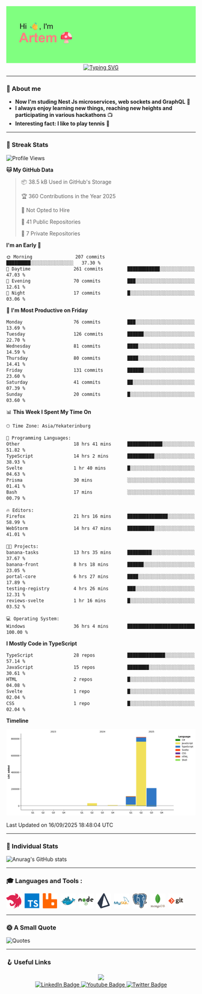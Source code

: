 <div id="header" align="center">
  <img src="https://github.com/CurlyBattery/CurlyBattery/blob/master/header.png?raw=true" alt="альтернативный текст">
  <a href="https://git.io/typing-svg"><img src="https://readme-typing-svg.demolab.com?font=Fira+Code&pause=1000&color=2BF777&width=435&lines=I've+been+doing+backend+programming+;on+Nest+JS+for+13+months+now" alt="Typing SVG" /></a>
</div>

---

### :otter: About me 
- __Now I'm studing Nest Js microservices, web sockets and GraphQL__ 🧩
- __I always enjoy learning new things, reaching new heights and participating in various hackathons__ 📺
- __Interesting fact: I like to play tennis__ 🏓

---

### :monorail: Streak Stats 

<!--START_SECTION:waka-->
![Profile Views](http://img.shields.io/badge/Profile%20Views-2-blue)

**🐱 My GitHub Data** 

> 📦 38.5 kB Used in GitHub's Storage 
 > 
> 🏆 360 Contributions in the Year 2025
 > 
> 🚫 Not Opted to Hire
 > 
> 📜 41 Public Repositories 
 > 
> 🔑 7 Private Repositories 
 > 
**I'm an Early 🐤** 

```text
🌞 Morning                207 commits         █████████░░░░░░░░░░░░░░░░   37.30 % 
🌆 Daytime                261 commits         ████████████░░░░░░░░░░░░░   47.03 % 
🌃 Evening                70 commits          ███░░░░░░░░░░░░░░░░░░░░░░   12.61 % 
🌙 Night                  17 commits          █░░░░░░░░░░░░░░░░░░░░░░░░   03.06 % 
```
📅 **I'm Most Productive on Friday** 

```text
Monday                   76 commits          ███░░░░░░░░░░░░░░░░░░░░░░   13.69 % 
Tuesday                  126 commits         ██████░░░░░░░░░░░░░░░░░░░   22.70 % 
Wednesday                81 commits          ████░░░░░░░░░░░░░░░░░░░░░   14.59 % 
Thursday                 80 commits          ████░░░░░░░░░░░░░░░░░░░░░   14.41 % 
Friday                   131 commits         ██████░░░░░░░░░░░░░░░░░░░   23.60 % 
Saturday                 41 commits          ██░░░░░░░░░░░░░░░░░░░░░░░   07.39 % 
Sunday                   20 commits          █░░░░░░░░░░░░░░░░░░░░░░░░   03.60 % 
```


📊 **This Week I Spent My Time On** 

```text
🕑︎ Time Zone: Asia/Yekaterinburg

💬 Programming Languages: 
Other                    18 hrs 41 mins      █████████████░░░░░░░░░░░░   51.82 % 
TypeScript               14 hrs 2 mins       ██████████░░░░░░░░░░░░░░░   38.93 % 
Svelte                   1 hr 40 mins        █░░░░░░░░░░░░░░░░░░░░░░░░   04.63 % 
Prisma                   30 mins             ░░░░░░░░░░░░░░░░░░░░░░░░░   01.41 % 
Bash                     17 mins             ░░░░░░░░░░░░░░░░░░░░░░░░░   00.79 % 

🔥 Editors: 
Firefox                  21 hrs 16 mins      ███████████████░░░░░░░░░░   58.99 % 
WebStorm                 14 hrs 47 mins      ██████████░░░░░░░░░░░░░░░   41.01 % 

🐱‍💻 Projects: 
banana-tasks             13 hrs 35 mins      █████████░░░░░░░░░░░░░░░░   37.67 % 
banana-front             8 hrs 18 mins       ██████░░░░░░░░░░░░░░░░░░░   23.05 % 
portal-core              6 hrs 27 mins       ████░░░░░░░░░░░░░░░░░░░░░   17.89 % 
testing-registry         4 hrs 26 mins       ███░░░░░░░░░░░░░░░░░░░░░░   12.31 % 
reviews-svelte           1 hr 16 mins        █░░░░░░░░░░░░░░░░░░░░░░░░   03.52 % 

💻 Operating System: 
Windows                  36 hrs 4 mins       █████████████████████████   100.00 % 
```

**I Mostly Code in TypeScript** 

```text
TypeScript               28 repos            ██████████████░░░░░░░░░░░   57.14 % 
JavaScript               15 repos            ████████░░░░░░░░░░░░░░░░░   30.61 % 
HTML                     2 repos             █░░░░░░░░░░░░░░░░░░░░░░░░   04.08 % 
Svelte                   1 repo              █░░░░░░░░░░░░░░░░░░░░░░░░   02.04 % 
CSS                      1 repo              █░░░░░░░░░░░░░░░░░░░░░░░░   02.04 % 
```



**Timeline**

![Lines of Code chart](https://raw.githubusercontent.com/CurlyBattery/CurlyBattery/master/assets/bar_graph.png)


 Last Updated on 16/09/2025 18:48:04 UTC
<!--END_SECTION:waka-->

---

### :slot_machine: Individual Stats 
![Anurag's GitHub stats](https://github-readme-stats.vercel.app/api?username=CurlyBattery&hide=contribs,prs&theme=dracula)

---

### :mortar_board: Languages and Tools :
<div>
  <img src="https://github.com/devicons/devicon/blob/master/icons/nestjs/nestjs-original.svg" title="Nest" alt="Nest" width="40" height="40"/>&nbsp;
  <img src="https://github.com/devicons/devicon/blob/master/icons/typescript/typescript-plain.svg" title="TypeScript" alt="TypeScript" width="40" height="40"/>&nbsp;
  <img src="https://github.com/devicons/devicon/blob/master/icons/rabbitmq/rabbitmq-original.svg" title="Rabbit" alt="RabbitMQ" width="40" height="40"/>&nbsp;
  <img src="https://github.com/devicons/devicon/blob/master/icons/docker/docker-original.svg" title="Docker" alt="Docker" width="40" height="40"/>&nbsp;
  <img src="https://github.com/devicons/devicon/blob/master/icons/nodejs/nodejs-original-wordmark.svg" title="NodeJS" alt="NodeJS" width="40" height="40"/>&nbsp;
  <img src="https://github.com/devicons/devicon/blob/master/icons/prisma/prisma-original.svg" title="Prisma"  alt="Prisma" width="40" height="40"/>&nbsp;
  <img src="https://github.com/devicons/devicon/blob/master/icons/mysql/mysql-original-wordmark.svg" title="MySQL"  alt="MySQL" width="40" height="40"/>&nbsp;
  <img src="https://github.com/devicons/devicon/blob/master/icons/postgresql/postgresql-original.svg" title="PostgreSQL"  alt="PostgreSQL" width="40" height="40"/>&nbsp;
  <img src="https://github.com/devicons/devicon/blob/master/icons/mongodb/mongodb-original-wordmark.svg" title="MongoDB" alt="MongoDB" width="40" height="40"/>&nbsp;
  <img src="https://github.com/devicons/devicon/blob/master/icons/git/git-original-wordmark.svg" title="Git" **alt="Git" width="40" height="40"/>
</div>

---

### :sun_with_face: A Small Quote
![Quotes](https://quotes-github-readme.vercel.app/api?type=horizontal&theme=dark)

---

### :hook: Useful Links 
<div align="center">
  <img src="https://media2.giphy.com/media/v1.Y2lkPTc5MGI3NjExdG1qb3M0MHpyZmczeDJoZzR4Z2lvcXBydDhpejNpb3Zoc2NoM2lnaCZlcD12MV9pbnRlcm5hbF9naWZfYnlfaWQmY3Q9Zw/FXynzLoP14IHsnfGmO/giphy.gif" height="300">
  
  <div id="badges">
  <a href="your-linkedin-URL">
    <img src="https://img.shields.io/badge/LinkedIn-blue?style=for-the-badge&logo=linkedin&logoColor=white" alt="LinkedIn Badge"/>
  </a>
  <a href="your-youtube-URL">
    <img src="https://img.shields.io/badge/YouTube-red?style=for-the-badge&logo=youtube&logoColor=white" alt="Youtube Badge"/>
  </a>
  <a href="your-twitter-URL">
    <img src="https://img.shields.io/badge/Twitter-blue?style=for-the-badge&logo=twitter&logoColor=white" alt="Twitter Badge"/>
  </a>
